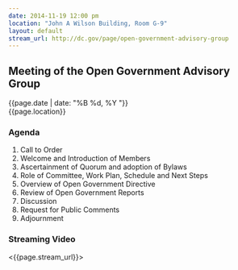 ```yaml
---
date: 2014-11-19 12:00 pm
location: "John A Wilson Building, Room G-9"
layout: default
stream_url: http://dc.gov/page/open-government-advisory-group
---
```


## Meeting of the Open Government Advisory Group

{{page.date | date: "%B %d, %Y "}}<br>{{page.location}}

### Agenda

1. Call to Order
2. Welcome and Introduction of Members
3. Ascertainment of Quorum and adoption of Bylaws
4. Role of Committee, Work Plan, Schedule and Next Steps
5. Overview of Open Government Directive
6. Review of Open Government Reports
7. Discussion
8. Request for Public Comments
9. Adjournment

### Streaming Video

<{{page.stream_url}}>